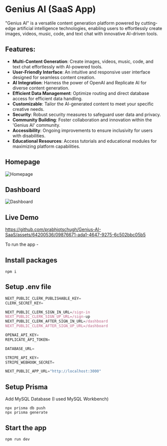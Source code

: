 # Genius AI (SaaS App)
"Genius AI" is a versatile content generation platform powered by cutting-edge artificial intelligence technologies, enabling users to effortlessly create images, videos, music, code, and text chat with innovative AI-driven tools.

## Features:
- **Multi-Content Generation**: Create images, videos, music, code, and text chat effortlessly with AI-powered tools.
- **User-Friendly Interface**: An intuitive and responsive user interface designed for seamless content creation.
- **AI Integration**: Harness the power of OpenAI and Replicate AI for diverse content generation.
- **Efficient Data Management**: Optimize routing and direct database access for efficient data handling.
- **Customizable**: Tailor the AI-generated content to meet your specific creative needs.
- **Security**: Robust security measures to safeguard user data and privacy.
- **Community Building**: Foster collaboration and innovation within the 'Genius AI' community.
- **Accessibility**: Ongoing improvements to ensure inclusivity for users with disabilities.
- **Educational Resources**: Access tutorials and educational modules for maximizing platform capabilities.

## Homepage
![Homepage](https://github.com/prabhjotschugh/Genius-AI-SaaS/assets/64200536/50ab5b4d-5079-41b4-a4cc-f08d14af7fa6)

## Dashboard
![Dashboard](https://github.com/prabhjotschugh/Genius-AI-SaaS/assets/64200536/62092062-c235-43ef-87ea-e16810d5bc13)

## Live Demo
https://github.com/prabhjotschugh/Genius-AI-SaaS/assets/64200536/09876671-ada1-4647-9275-6c502bbc05b5

To run the app - 
## Install packages

```shell
npm i
```

## Setup .env file

```js
NEXT_PUBLIC_CLERK_PUBLISHABLE_KEY=
CLERK_SECRET_KEY=

NEXT_PUBLIC_CLERK_SIGN_IN_URL=/sign-in
NEXT_PUBLIC_CLERK_SIGN_UP_URL=/sign-up
NEXT_PUBLIC_CLERK_AFTER_SIGN_IN_URL=/dashboard
NEXT_PUBLIC_CLERK_AFTER_SIGN_UP_URL=/dashboard

OPENAI_API_KEY=
REPLICATE_API_TOKEN=

DATABASE_URL=

STRIPE_API_KEY=
STRIPE_WEBHOOK_SECRET=

NEXT_PUBLIC_APP_URL="http://localhost:3000"
```

## Setup Prisma

Add MySQL Database (I used MySQL Workbench)

```shell
npx prisma db push
npx prisma generate

```

## Start the app

```shell
npm run dev
```
